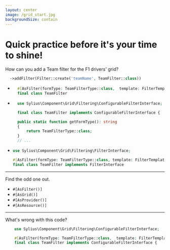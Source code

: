 ```yaml
---
layout: center
image: /grid_start.jpg
backgroundSize: contain
---
```

# Quick practice before it's your time to shine!
How can you add a Team filter for the F1 drivers' grid?

```php
  ->addFilter(Filter::create('teamName', TeamFilter::class)) 
```

<v-clicks>

* ```php
    #[AsFilter(formType: TeamFilterType::class,  template: FilterTemplate::SELECT->value,)]
    final class TeamFilter
* ```php
    use Sylius\Component\Grid\Filtering\ConfigurableFilterInterface;

    final class TeamFilter implements ConfigurableFilterInterface {
  
    public static function getFormType(): string
    {
        return TeamFilterType::class;
    }
    // ...
* ```php
  use Sylius\Component\Grid\Filtering\FilterInterface;
  
  #[AsFilter(formType: TeamFilterType::class, template: FilterTemplate::SELECT->value,)]
  final class TeamFilter implements FilterInterface

  
</v-clicks>


<!--
    Answers 2 and 3 are correct
-->

---

Find the odd one out.

<v-clicks>

* ```#[AsFilter()] ```
* ```#[AsGrid()]```
* <span v-mark="{ at: 5, color: 'red', type: 'circle' }">```#[AsProvider()]```</span>
* ```#[AsResource()]```

  
</v-clicks>

---

What's wrong with this code?


```php
    use Sylius\Component\Grid\Filtering\ConfigurableFilterInterface;

    #[AsFilter(formType: TeamFilterType::class,  template: FilterTemplate::SELECT->value,)]
    final class TeamFilter implements ConfigurableFilterInterface {
```

<!--
    @TODO replace this question with something more pertinent and interesting than just the wrong interface is implemented...
-->